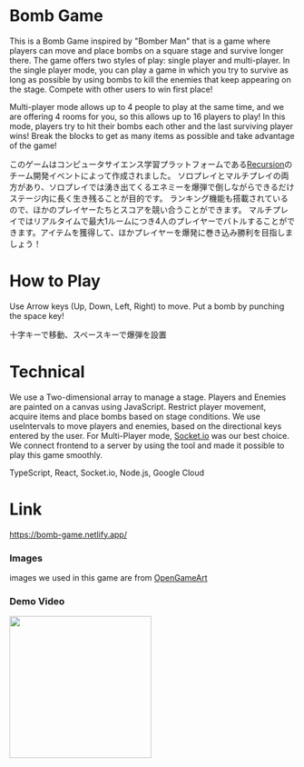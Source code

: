 # Bomb Game
This is a Bomb Game inspired by "Bomber Man" that is a game where players can move and place bombs on a square stage and survive longer there.
The game offers two styles of play: single player and multi-player. In the single player mode, you can play a game in which you try to survive as long as possible by using bombs to kill the enemies that keep appearing on the stage. Compete with other users to win first place!

Multi-player mode allows up to 4 people to play at the same time, and we are offering 4 rooms for you, so this allows up to 16 players to play!
In this mode, players try to hit their bombs each other and the last surviving player wins! Break the blocks to get as many items as possible and take advantage of the game!

このゲームはコンピュータサイエンス学習プラットフォームである[Recursion](https://recursionist.io/)のチーム開発イベントによって作成されました。
ソロプレイとマルチプレイの両方があり、ソロプレイでは湧き出てくるエネミーを爆弾で倒しながらできるだけステージ内に長く生き残ることが目的です。
ランキング機能も搭載されているので、ほかのプレイヤーたちとスコアを競い合うことができます。
マルチプレイではリアルタイムで最大1ルームにつき4人のプレイヤーでバトルすることができます。アイテムを獲得して、ほかプレイヤーを爆発に巻き込み勝利を目指しましょう！

# How to Play
Use Arrow keys (Up, Down, Left, Right) to move. Put a bomb by punching the space key!

十字キーで移動、スペースキーで爆弾を設置

# Technical
We use a Two-dimensional array to manage a stage. Players and Enemies are painted on a canvas using JavaScript. Restrict player movement, acquire items and place bombs based on stage conditions. We use useIntervals to move players and enemies, based on the directional keys entered by the user.
For Multi-Player mode, [Socket.io](https://github.com/socketio) was our best choice. We connect frontend to a server by using the tool and made it possible to play this game smoothly.

TypeScript, React, Socket.io, Node.js, Google Cloud

# Link
https://bomb-game.netlify.app/

### Images
images we used in this game are from [OpenGameArt](https://opengameart.org/content/bomb-party-the-complete-set)

### Demo Video
<img src="https://user-images.githubusercontent.com/109770597/215923438-1e4cca6f-91cf-4abb-8a93-58e7b3f71e10.gif" width="250" height="250"/>
